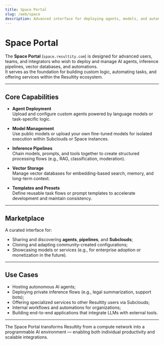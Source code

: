 ```yaml
---
title: Space Portal
slug: /web/space
description: Advanced interface for deploying agents, models, and automations within the Resultity platform.
---
```


# Space Portal

The **Space Portal** (`space.resultity.com`) is designed for advanced users, teams, and integrators who wish to deploy and manage AI agents, inference pipelines, vector databases, and automations.  
It serves as the foundation for building custom logic, automating tasks, and offering services within the Resultity ecosystem.

---

## Core Capabilities

- **Agent Deployment**  
  Upload and configure custom agents powered by language models or task-specific logic.

- **Model Management**  
  Use public models or upload your own fine-tuned models for isolated execution within Subclouds or Space instances.

- **Inference Pipelines**  
  Chain models, prompts, and tools together to create structured processing flows (e.g., RAG, classification, moderation).

- **Vector Storage**  
  Manage vector databases for embedding-based search, memory, and long-term context.

- **Templates and Presets**  
  Define reusable task flows or prompt templates to accelerate development and maintain consistency.

---

## Marketplace

A curated interface for:

- Sharing and discovering **agents**, **pipelines**, and **Subclouds**;
- Cloning and adapting community-created configurations;
- Showcasing models or services (e.g., for enterprise adoption or monetization in the future).

---

## Use Cases

- Hosting autonomous AI agents;
- Deploying private inference flows (e.g., legal summarization, support bots);
- Offering specialized services to other Resultity users via Subclouds;
- Internal workflows and automations for organizations;
- Building end-to-end applications that integrate LLMs with external tools.

---

The Space Portal transforms Resultity from a compute network into a programmable AI environment — enabling both individual productivity and scalable integrations.
